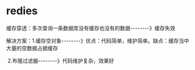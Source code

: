 # redies 

缓存穿透：多次查询一条数据库没有缓存也没有的数据--------》缓存失效

解决方案：1.缓存空对象--------》优点：代码简单，维护简单。缺点：缓存当中大量的空数据占据缓存

​					2.布隆过滤器--------》代码维护复杂，效果好



